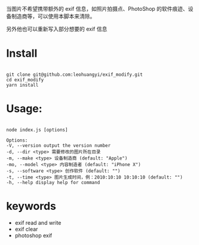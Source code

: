 当图片不希望携带额外的 exif 信息，如照片拍摄点、PhotoShop 的软件痕迹、设备制造商等，可以使用本脚本来清除。

另外他也可以重新写入部分想要的 exif 信息

# Install

```

git clone git@github.com:leohuangyi/exif_modify.git
cd exif_modify
yarn install

```

# Usage:

```

node index.js [options]

Options:
-V, --version output the version number
-d, --dir <type> 需要修改的图片所在目录
-m, --make <type> 设备制造商 (default: "Apple")
-mo, --model <type> 内容制造者 (default: "iPhone X")
-s, --software <type> 创作软件 (default: "")
-t, --time <type> 图片生成时间，例：2010:10:10 10:10:10 (default: "")
-h, --help display help for command

```

# keywords

- exif read and write
- exif clear
- photoshop exif
